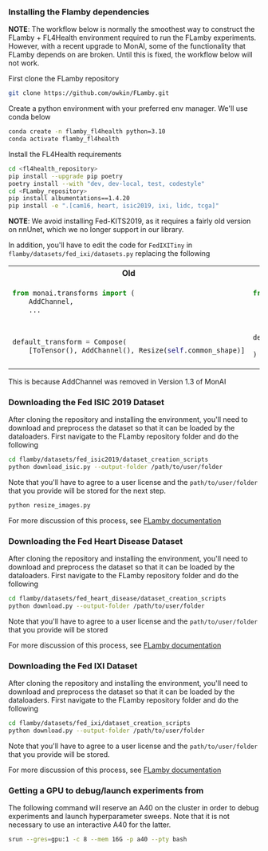 ### Installing the Flamby dependencies

__NOTE__: The workflow below is normally the smoothest way to construct the FLamby + FL4Health environment required to run the FLamby experiments. However, with a recent upgrade to MonAI, some of the functionality that FLamby depends on are broken. Until this is fixed, the workflow below will not work.

First clone the FLamby repository
``` bash
git clone https://github.com/owkin/FLamby.git
```
Create a python environment with your preferred env manager. We'll use conda below
``` bash
conda create -n flamby_fl4health python=3.10
conda activate flamby_fl4health
```
Install the FL4Health requirements
``` bash
cd <fl4health_repository>
pip install --upgrade pip poetry
poetry install --with "dev, dev-local, test, codestyle"
cd <FLamby_repository>
pip install albumentations==1.4.20
pip install -e ".[cam16, heart, isic2019, ixi, lidc, tcga]"
```

__NOTE__: We avoid installing Fed-KITS2019, as it requires a fairly old version on nnUnet, which we no longer support in our library.

In addition, you'll have to edit the code for `FedIXITiny` in `flamby/datasets/fed_ixi/datasets.py` replacing the following

<table>
<tr>
<th>Old</th>
<th>New</th>
</tr>
<tr>
<td>

``` python
from monai.transforms import (
    AddChannel,
    ...
```
</td>
<td>

``` python
from monai.transforms import (
    EnsureChannelFirst,
    ...
```
</td>
</tr>
</tr>
<tr>
<td>

```python
default_transform = Compose(
    [ToTensor(), AddChannel(), Resize(self.common_shape)]
```
</td>
<td>

```python
default_transform = Compose(
    [ToTensor(), EnsureChannelFirst(channel_dim="no_channel"), Resize(self.common_shape)]
)
```
</td>
</tr>
</table>

This is because AddChannel was removed in Version 1.3 of MonAI

### Downloading the Fed ISIC 2019 Dataset

After cloning the repository and installing the environment, you'll need to download and preprocess the dataset so that it can be loaded by the dataloaders. First navigate to the FLamby repository folder and do the following
``` bash
cd flamby/datasets/fed_isic2019/dataset_creation_scripts
python download_isic.py --output-folder /path/to/user/folder
```
Note that you'll have to agree to a user license and the `path/to/user/folder` that you provide will be stored for the next step.
```bash
python resize_images.py
```
For more discussion of this process, see [FLamby documentation](https://owkin.github.io/FLamby/fed_isic.html#)

### Downloading the Fed Heart Disease Dataset

After cloning the repository and installing the environment, you'll need to download and preprocess the dataset so that it can be loaded by the dataloaders. First navigate to the FLamby repository folder and do the following
``` bash
cd flamby/datasets/fed_heart_disease/dataset_creation_scripts
python download.py --output-folder /path/to/user/folder
```
Note that you'll have to agree to a user license and the `path/to/user/folder` that you provide will be stored

For more discussion of this process, see [FLamby documentation](https://owkin.github.io/FLamby/fed_heart.html)

### Downloading the Fed IXI Dataset

After cloning the repository and installing the environment, you'll need to download and preprocess the dataset so that it can be loaded by the dataloaders. First navigate to the FLamby repository folder and do the following
``` bash
cd flamby/datasets/fed_ixi/dataset_creation_scripts
python download.py --output-folder /path/to/user/folder
```
Note that you'll have to agree to a user license and the `path/to/user/folder` that you provide will be stored.

For more discussion of this process, see [FLamby documentation](https://owkin.github.io/FLamby/fed_ixi.html#)

### Getting a GPU to debug/launch experiments from

The following command will reserve an A40 on the cluster in order to debug experiments and launch hyperparameter sweeps. Note that it is not necessary to use an interactive A40 for the latter.

```bash
srun --gres=gpu:1 -c 8 --mem 16G -p a40 --pty bash
```
